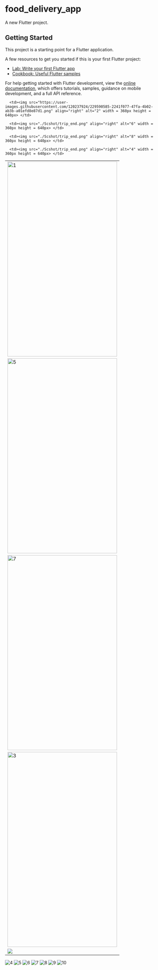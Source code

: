 # food_delivery_app

A new Flutter project.

## Getting Started

This project is a starting point for a Flutter application.

A few resources to get you started if this is your first Flutter project:

- [Lab: Write your first Flutter app](https://docs.flutter.dev/get-started/codelab)
- [Cookbook: Useful Flutter samples](https://docs.flutter.dev/cookbook)

For help getting started with Flutter development, view the
[online documentation](https://docs.flutter.dev/), which offers tutorials,
samples, guidance on mobile development, and a full API reference.
<table>
   
   <tr>
      <td><img src="https://user-images.githubusercontent.com/120237924/229590579-5ea3304c-3952-4f08-8905-e8f2e4a3f947.png" alt="1" width = 360px height = 640px></td>

      <td><img src="https://user-images.githubusercontent.com/120237924/229590585-2241f077-47fa-4b02-ab3b-a01efd8e87d1.png" align="right" alt="2" width = 360px height = 640px> </td>
  </tr>
   <tr>
      <td><img src="./Scshot/cab_arrived.png" alt="5" width = 360px height = 640px></td>

      <td><img src="./Scshot/trip_end.png" align="right" alt="6" width = 360px height = 640px> </td>
  </tr>
   <tr>
      <td><img src="./Scshot/cab_arrived.png" alt="7" width = 360px height = 640px></td>

      <td><img src="./Scshot/trip_end.png" align="right" alt="8" width = 360px height = 640px> </td>
  </tr>
   <tr>
      <td><img src="./Scshot/cab_arrived.png" alt="3" width = 360px height = 640px></td>

      <td><img src="./Scshot/trip_end.png" align="right" alt="4" width = 360px height = 640px> </td>
  </tr>
  <tr>
    <td> <img src="https://user-images.githubusercontent.com/120237924/229587692-7fc3f457-3278-43ff-b91d-2032bf162d88.png" ></td>
   </tr>
</table>



![4](https://user-images.githubusercontent.com/120237924/229590544-9df05956-ac58-421d-8031-316c468ee888.png)
![5](https://user-images.githubusercontent.com/120237924/229590551-4f492b00-1adf-4d68-a80d-96f06dcfe9ed.png)
![6](https://user-images.githubusercontent.com/120237924/229590553-83a1171f-2d07-4d60-b90e-6456632156d5.png)
![7](https://user-images.githubusercontent.com/120237924/229590559-50e93122-4e2d-4bf1-8320-38c4349828f1.png)
![8](https://user-images.githubusercontent.com/120237924/229590563-5c89d450-4593-4f6d-8a8a-4f06ee7bb901.png)
![9](https://user-images.githubusercontent.com/120237924/229590570-d1663e0b-e4f5-4373-8a6a-25882dba7f6c.png)
![10](https://user-images.githubusercontent.com/120237924/229590574-ed6dc110-e627-4288-a538-2ba7c94532a8.png)



